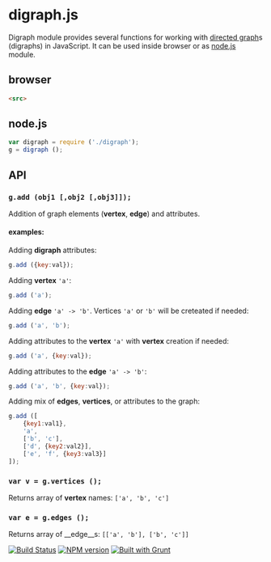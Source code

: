 # digraph.js

Digraph module provides several functions for working with [directed graph](http://en.wikipedia.org/wiki/Directed_graph)s (digraphs) in JavaScript. It can be used inside browser or as [node.js](http://nodejs.org) module.

## browser

```html
<src>
```

## node.js
```js
var digraph = require ('./digraph');
g = digraph ();
```

## API

### ``g.add (obj1 [,obj2 [,obj3]]);``
Addition of graph elements (__vertex__, __edge__) and attributes.

#### examples:

Adding __digraph__ attributes:
```js
g.add ({key:val});
```
Adding __vertex__ ``'a'``:
```js
g.add ('a');
```
Adding __edge__ ``'a' -> 'b'``. Vertices ``'a'`` or ``'b'`` will be creteated if needed:
```js
g.add ('a', 'b');
```
Adding attributes to the __vertex__ ``'a'`` with __vertex__ creation if needed:
```js
g.add ('a', {key:val});
```
Adding attributes to the __edge__ ``'a' -> 'b'``:
```js
g.add ('a', 'b', {key:val});
```
Adding mix of __edges__, __vertices__, or attributes to the graph:
```js
g.add ([
    {key1:val1},
    'a',
    ['b', 'c'],
    ['d', {key2:val2}],
    ['e', 'f', {key3:val3}]
]);
```
### ``var v = g.vertices ();``
Returns array of __vertex__ names: ``['a', 'b', 'c']``

### ``var e = g.edges ();``
Returns array of __edge__s: ``[['a', 'b'], ['b', 'c']]``

[![Build Status](https://travis-ci.org/drom/digraph.svg?branch=master)](https://travis-ci.org/drom/digraph)
[![NPM version](https://img.shields.io/npm/v/digraph.svg)](https://www.npmjs.org/package/digraph)
[![Built with Grunt](https://cdn.gruntjs.com/builtwith.png)](http://gruntjs.com/)
